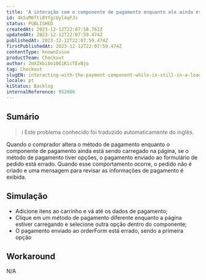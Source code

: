 ```yaml
---
title: 'A interação com o componente de pagamento enquanto ele ainda está em um estado de carregamento envia a opção de pagamento errada'
id: 4kSvM6fti8YfgcUyl4qFJs
status: PUBLISHED
createdAt: 2023-12-12T22:07:58.762Z
updatedAt: 2023-12-12T22:07:59.474Z
publishedAt: 2023-12-12T22:07:59.474Z
firstPublishedAt: 2023-12-12T22:07:59.474Z
contentType: knownIssue
productTeam: Checkout
author: 2mXZkbi0oi061KicTExNjo
tag: Checkout
slugEN: interacting-with-the-payment-component-while-is-still-in-a-loading-state-sends-the-wrong-payment-option
locale: pt
kiStatus: Backlog
internalReference: 952086
---
```


## Sumário

>ℹ️ Este problema conhecido foi traduzido automaticamente do inglês.


Quando o comprador altera o método de pagamento enquanto o componente de pagamento ainda está sendo carregado na página, se o método de pagamento tiver opções, o pagamento enviado ao formulário de pedido está errado. Quando esse comportamento ocorre, o pedido não é criado e uma mensagem para revisar as informações de pagamento é exibida.

## Simulação



- Adicione itens ao carrinho e vá até os dados de pagamento;
- Clique em um método de pagamento diferente enquanto a página estiver carregando e selecione outra opção dentro do componente;
- O pagamento enviado ao orderForm está errado, sendo a primeira opção

## Workaround


N/A




